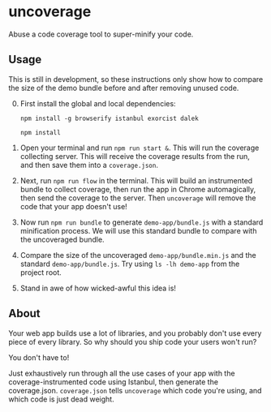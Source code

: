 uncoverage
==========

Abuse a code coverage tool to super-minify your code.

Usage
-----

This is still in development, so these instructions only show how to compare
the size of the demo bundle before and after removing unused code.

0. First install the global and local dependencies:

    `npm install -g browserify istanbul exorcist dalek`

    `npm install`

1. Open your terminal and run `npm run start &`.
This will run the coverage collecting server. This will receive the coverage results
from the run, and then save them into a `coverage.json`.

2. Next, run `npm run flow` in the terminal. This will build an instrumented bundle
to collect coverage, then run the app in Chrome automagically, then send the coverage to
the server. Then `uncoverage` will remove the code that your app doesn't use!

3. Now run `npm run bundle` to generate `demo-app/bundle.js` with a standard minification process.
We will use this standard bundle to compare with the uncoveraged bundle.

4. Compare the size of the uncoveraged `demo-app/bundle.min.js` and the standard `demo-app/bundle.js`. Try using `ls -lh demo-app` from the project root.

5. Stand in awe of how wicked-awful this idea is!

About
-----

Your web app builds use a lot of libraries, and you probably don't use every
piece of every library. So why should you ship code your users won't run?

You don't have to!

Just exhaustively run through all the use cases of your app with the
coverage-instrumented code using Istanbul, then generate the coverage.json.
`coverage.json` tells `uncoverage` which code you're using, and which code is
just dead weight.
